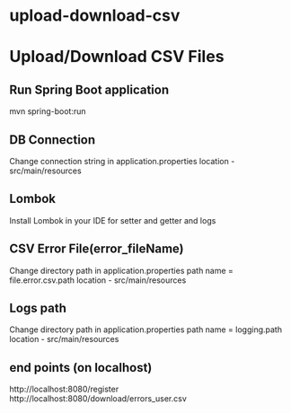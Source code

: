 # upload-download-csv

# Upload/Download CSV Files


## Run Spring Boot application

mvn spring-boot:run

## DB Connection
Change connection string in application.properties
location - src/main/resources

## Lombok
Install Lombok in your IDE for setter and getter and logs

## CSV Error File(error_fileName)
Change directory path in application.properties
path name = file.error.csv.path
location - src/main/resources

## Logs path
Change directory path in application.properties
path name  = logging.path
location - src/main/resources

## end points (on localhost)
http://localhost:8080/register
http://localhost:8080/download/errors_user.csv


